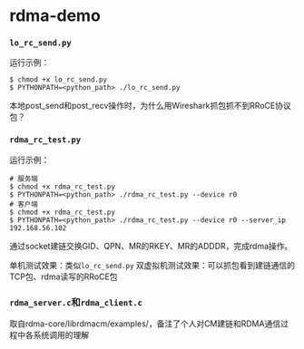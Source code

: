 # rdma-demo

### `lo_rc_send.py`

运行示例：

```shell
$ chmod +x lo_rc_send.py
$ PYTHONPATH=<python_path> ./lo_rc_send.py
```

本地post_send和post_recv操作时，为什么用Wireshark抓包抓不到RRoCE协议包？

### `rdma_rc_test.py`

运行示例：

```shell
# 服务端
$ chmod +x rdma_rc_test.py
$ PYTHONPATH=<python_path> ./rdma_rc_test.py --device r0
# 客户端
$ chmod +x rdma_rc_test.py
$ PYTHONPATH=<python_path> ./rdma_rc_test.py --device r0 --server_ip 192.168.56.102
```

通过socket建链交换GID、QPN、MR的RKEY、MR的ADDDR，完成rdma操作。

单机测试效果：类似`lo_rc_send.py`
双虚拟机测试效果：可以抓包看到建链通信的TCP包、rdma读写的RRoCE包

### `rdma_server.c`和`rdma_client.c`

取自rdma-core/librdmacm/examples/，备注了个人对CM建链和RDMA通信过程中各系统调用的理解
